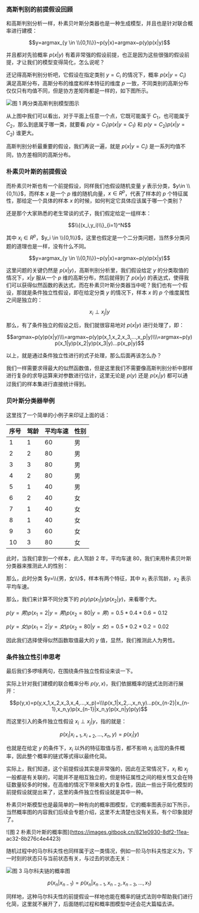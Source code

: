 ### 高斯判别的前提假设回顾

和高斯判别分析一样，朴素贝叶斯分类器也是一种生成模型，并且也是针对联合概率进行建模：

$$y=argmax_{y \in \\{0,1\\}}~p(y|x)=argmax~p(y)p(x|y)$$

并且都对先验概率 $p(x|y)$ 有着非常强的假设前提，也正是因为这些很强的假设前提，才让我们的模型变得简化，怎么说呢？

还记得高斯判别分析吧，它假设在指定类别 $y=C_i$ 的情况下，概率 $p(x|y=C_i)$ 满足高斯分布，高斯分布的维度和样本特征的维度 $p$
一致，不同类别的高斯分布仅仅只有均值不同，但是协方差矩阵都是一样的，如下图所示。

![图 1
两分类高斯判别模型图示](https://images.gitbook.cn/1af5b840-8df0-11ea-861a-9398d62a6944)

从上图中我们可以看出，对于平面上任意一个点，它既可能属于 $C_1$，也可能属于 $C_2$，那么到底属于哪一类，就要看
$p(y=C_1)p(x|y=C_1)$ 和 $p(y=C_2)p(x|y=C_2)$ 谁更大。

高斯判别分析最重要的假设，我们再说一遍，就是 $p(x|y=C_i)$ 是一系列均值不同，协方差相同的高斯分布。

### 朴素贝叶斯的前提假设

而朴素贝叶斯也有一个前提假设，同样我们也假设随机变量 $y$ 表示分类，$y\in \\{0,1\\}$，而样本 $x$ 是一个 $p$
维的随机向量，$x\in R^p$，代表了样本的 $p$ 个特征属性，那给定一个具体的样本 $x$ 的时候，如何判定它具体应该属于哪一个类别？

还是那个大家熟悉的老生常谈的式子，我们假定给定一组样本：

$$\\{(x_i,y_i)\\}_{i=1}^N$$

其中 $x_i\in R^p$，$y_i \in \\{0,1\\}$，这里也假定是一个二分类问题，当然多分类问题的道理也是一样，没有什么不同。

$$y=argmax_{y \in \\{0,1\\}}~p(y|x)=argmax~p(y)p(x|y)$$

这里问题的关键仍然是 $p(x|y)$，高斯判别分析里，我们假设给定 $y$ 的分类取值的情况下，$x|y$ 服从一个 $p$ 维的高斯分布，然后就得到了
$p(x|y)$ 的表达式，使得我们可以获得似然函数的表达式，而在朴素贝叶斯分类器当中呢？我们也有一个假设，那就是条件独立性假设，即在给定分类 $y$
的情况下，样本 $x$ 的 $p$ 个维度属性之间是独立的：

$$x_i \perp x_j|y$$

那么，有了条件独立的假设之后，我们就很容易地对 $p(x|y)$ 进行处理了，即：

$$argmax~p(y)p(x|y)\\\=argmax~p(y)p(x_1,x_2,x_3,...,x_p|y)\\\=argmax~p(y)p(x_1|y)p(x_2|y)p(x_3|y)...p(x_p|y)$$

以上，就是通过条件独立性进行的式子处理，那么后面再该怎么办？

我们一样需要求得最大的似然函数值，但是这里我们不需要像高斯判别分析中那样进行复杂的求导运算来对参数进行估计，这里无论是 $p(y)$ 还是
$p(x_i|y)$ 都可以通过我们的样本集进行直接统计得到。

### 贝叶斯分类器举例

这里找了一个简单的小例子来印证上面的话：

序号 | 驾龄 | 平均车速 | 性别  
---|---|---|---  
1 | 1 | 60 | 男  
2 | 2 | 80 | 男  
3 | 3 | 80 | 男  
4 | 2 | 80 | 男  
5 | 1 | 40 | 男  
6 | 2 | 40 | 女  
7 | 1 | 40 | 女  
8 | 1 | 40 | 女  
9 | 3 | 60 | 女  
10 | 3 | 80 | 女  
  
此时，当我们拿到一个样本，此人驾龄 2 年，平均车速 80，我们来用朴素贝叶斯分类器来推测此人的性别：

那么，此时分类 $y=\\{男，女\\}$，样本有两个特征，其中 $x_1$ 表示驾龄，$x_2$ 表示平均车速。

那么，我们来计算不同分类下的 $p(y)p(x_1|y)p(x_2|y)$，来看哪个大。

$p(y=男)p(x_1=2|y=男)p(x_2=80|y=男)=0.5*0.4*0.6=0.12$

$p(y=女)p(x_1=2|y=女)p(x_2=80|y=女)=0.5*0.2*0.2=0.02$

因此我们选择使得似然函数取值最大的 $y$ 值，显然，我们推测此人为男性。

### 条件独立性引申思考

最后我们多啰嗦两句，在围绕条件独立性假设来谈一下。

实际上针对我们建模的联合概率分布 $p(y,x)$，我们依据概率的链式法则进行展开：

$$p(y,x)=p(y,x_1,x_2,x_3,x_4,...,x_p)=\\\p(x_1|x_2,..,x_n,y)...p(x_{n-2}|x_{n-1},x_n,y)p(x_{n-1}|x_n,y)p(x_n|y)p(y)$$

而这里引入的条件独立性假设 $x_i \perp x_j|y$，指的就是：

$$p(x_i|x_{i+1},x_{i+2},...,x_n,y)=p(x_i|y)$$

也就是在给定 $y$ 的条件下，$x_i$ 以外的特征取值与否，都不影响 $x_i$ 出现的条件概率，因此整个概率的链式等式得以最终化简。

实际上，我们知道，这个前提假设其实是非常强的，因此在正常情况下，$x_i$ 和 $x_j$
一般都是有关联的，可能并不是相互独立的，但是特征属性之间的相关性又会在特征数量较多的时候，在高维的情况下带来极大的复杂性，因此一些出于简化模型的前提假设就提出来了，这里的条件独立性假设就是其中一种。

朴素贝叶斯模型也是最简单的一种有向的概率图模型，它的概率图表示如下所示，当然概率图的内容我们后续会专题介绍，这里不太清楚也没有关系，有个印象就好了。

![图 2 朴素贝叶斯的概率图](https://images.gitbook.cn/821e0930-8df2-11ea-
ac32-8b276c4e4423)

随机过程中的马尔科夫性也同样属于这一类情况，例如一阶马尔科夫性定义为，下一时刻的状态只与当前状态有关，与过去的状态无关：

![图 3
马尔科夫链的概率图](https://images.gitbook.cn/a4678070-8df2-11ea-9ea4-63976c8b39c8)

$$p(x_n|x_{n-1})=p(x_n|x_{n-1},x_{n-2},x_{n-3},...,x_1)$$

同样地，这种马尔科夫性的前提假设一样地也能在概率的链式法则中帮助我们进行化简，这里就不展开了，后面随机过程和概率图模型中还会花大篇幅去讲。

